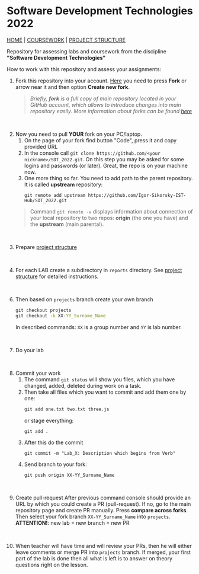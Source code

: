 # Software Development Technologies 2022

[HOME][this_repo] | [COURSEWORK][coursework_readme] | [PROJECT STRUCTURE][project_structure_readme]

Repository for assessing labs and coursework from the discipline **"Software Development Technologies"**

How to work with this repository and assess your assignments:

1. Fork this repository into your account. [Here][this_repo] you need to press **Fork** or arrow near it and then option **Create new fork**. <br/>
    > *Briefly, **fork** is a full copy of main repository located in your GitHub account, which allows to introduce changes into main repository easily. More information about forks can be found [here][fork_info]*

<br/>

2. Now you need to pull **YOUR** fork on your PC/laptop. 
    1. On the page of your fork find button "Code", press it and copy provided URL
    2. In the console call `git clone https://github.com/<your nickname>/SDT_2022.git`. On this step you may be asked for some logins and passwords (or later). Great, the repo is on your machine now.
    3. One more thing so far. You need to add path to the parent repository. It is called **upstream** repository:
        ```
        git remote add upstream https://github.com/Igor-Sikorsky-IST-Hub/SDT_2022.git
        ```
    > Command `git remote -v` displays information about connection of your local repository to two repos: **origin** (the one you have) and the **upstream** (main parental).

<br/>

3. Prepare [project structure][project_structure_readme]

<br/>

4. For each LAB create a subdirectory in `reports` directory. See [project structure][project_structure_readme] for detailed instructions.

<br/>

6. Then based on `projects` branch create your own branch
    ```cmd
    git checkout projects
    git checkout -b XX-YY_Surname_Name
    ```
    In described commands: `XX` is a group number and `YY` is lab number.

<br/>

7. Do your lab

<br/>

8. Commit your work
    1. The command `git status` will show you files, which you have changed, added, deleted during work on a task. 
    2. Then take all files which you want to commit and add them one by one:
        ```cmd
        git add one.txt two.txt three.js
        ```
        or stage everything:
        ```cmd
        git add .
        ```
    3. After this do the commit
        ```
        git commit -m "Lab_X: Description which begins from Verb"
        ```
    4. Send branch to your fork:
        ```
        git push origin XX-YY_Surname_Name
        ```

<br/>

9. Create pull-request
    After previous command console should provide an URL by which you could create a PR (pull-request). If no, go to the main repository page and create PR manually. Press **compare across forks**. Then select your fork branch `XX-YY_Surname_Name` into `projects`.<br/>
    **ATTENTION!**: new lab = new branch = new PR

<br/>

10. When teacher will have time and will review your PRs, then he will either leave comments or merge PR into `projects` branch. If merged, your first part of the lab is done then all what is left is to answer on theory questions right on the lesson.


[this_repo]: <https://github.com/Igor-Sikorsky-IST-Hub/SDT_2022>
[coursework_readme]: <Knowledge base/coursework.md>
[project_structure_readme]: <Knowledge base/project_structure.md>
[fork_info]: <https://docs.github.com/en/get-started/quickstart/fork-a-repo>